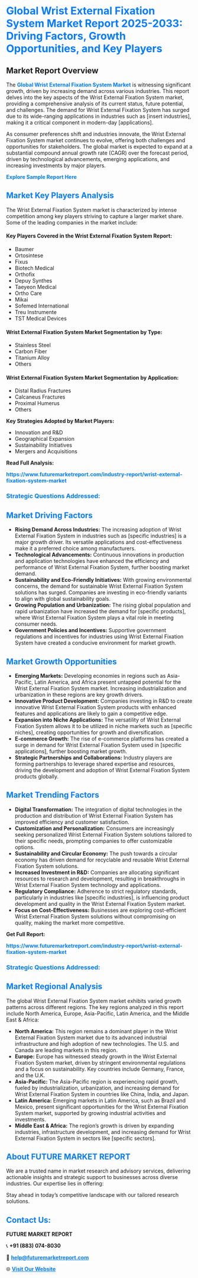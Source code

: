 <h1 style="color: #007BFF;">Global Wrist External Fixation System Market Report 2025-2033: Driving Factors, Growth Opportunities, and Key Players</h1>

<section id="overview">
<h2>Market Report Overview</h2>
<p>The <a href="https://www.futuremarketreport.com/industry-report/wrist-external-fixation-system-market" style="color: #007BFF; text-decoration: none;"><strong>Global Wrist External Fixation System Market</strong></a> is witnessing significant growth, driven by increasing demand across various industries. This report delves into the key aspects of the Wrist External Fixation System market, providing a comprehensive analysis of its current status, future potential, and challenges. The demand for Wrist External Fixation System has surged due to its wide-ranging applications in industries such as [insert industries], making it a critical component in modern-day [applications].</p>
<p>As consumer preferences shift and industries innovate, the Wrist External Fixation System market continues to evolve, offering both challenges and opportunities for stakeholders. The global market is expected to expand at a substantial compound annual growth rate (CAGR) over the forecast period, driven by technological advancements, emerging applications, and increasing investments by major players.</p>
</section>

<section id="overview">
<p><a href="https://www.futuremarketreport.com/request-sample/reportId=78752" style="color: #007BFF; text-decoration: none;"><strong>Explore Sample Report Here</strong></a></p>
</section>

<section id="key-players">
<h2 style="color: #007BFF;">Market Key Players Analysis</h2>
<p>The Wrist External Fixation System market is characterized by intense competition among key players striving to capture a larger market share. Some of the leading companies in the market include:</p>
<h4>Key Players Covered in the Wrist External Fixation System Report:</h4>
<ul><li>Baumer</li><li>Ortosintese</li><li>Fixus</li><li>Biotech Medical</li><li>Orthofix</li><li>Depuy Synthes</li><li>Taeyeon Medical</li><li>Ortho Care</li><li>Mikai</li><li>Sofemed International</li><li>Treu Instrumente</li><li>TST Medical Devices</li></ul>
<h4>Wrist External Fixation System Market Segmentation by Type:</h4>
<ul><li>Stainless Steel</li><li>Carbon Fiber</li><li>Titanium Alloy</li><li>Others</li></ul>

<h4>Wrist External Fixation System Market Segmentation by Application:</h4>
<ul><li>Distal Radius Fractures</li><li>Calcaneus Fractures</li><li>Proximal Humerus</li><li>Others</li></ul>
<p><strong>Key Strategies Adopted by Market Players:</strong></p>
<ul>
<li>Innovation and R&D</li>
<li>Geographical Expansion</li>
<li>Sustainability Initiatives</li>
<li>Mergers and Acquisitions</li>
</ul>
</section>

<section>
<p><strong>Read Full Analysis: </strong></p><a href="https://www.futuremarketreport.com/industry-report/wrist-external-fixation-system-market" style="color: #007BFF; text-decoration: none;"><strong>https://www.futuremarketreport.com/industry-report/wrist-external-fixation-system-market</strong></a>
<h3 style="color: #007BFF;">Strategic Questions Addressed:</h3>
</section>

<section id="driving-factors">
<h2 style="color: #007BFF;">Market Driving Factors</h2>
<ul>
<li><strong>Rising Demand Across Industries:</strong> The increasing adoption of Wrist External Fixation System in industries such as [specific industries] is a major growth driver. Its versatile applications and cost-effectiveness make it a preferred choice among manufacturers.</li>
<li><strong>Technological Advancements:</strong> Continuous innovations in production and application technologies have enhanced the efficiency and performance of Wrist External Fixation System, further boosting market demand.</li>
<li><strong>Sustainability and Eco-Friendly Initiatives:</strong> With growing environmental concerns, the demand for sustainable Wrist External Fixation System solutions has surged. Companies are investing in eco-friendly variants to align with global sustainability goals.</li>
<li><strong>Growing Population and Urbanization:</strong> The rising global population and rapid urbanization have increased the demand for [specific products], where Wrist External Fixation System plays a vital role in meeting consumer needs.</li>
<li><strong>Government Policies and Incentives:</strong> Supportive government regulations and incentives for industries using Wrist External Fixation System have created a conducive environment for market growth.</li>
</ul>
</section>

<section id="growth-opportunities">
<h2 style="color: #007BFF;">Market Growth Opportunities</h2>
<ul>
<li><strong>Emerging Markets:</strong> Developing economies in regions such as Asia-Pacific, Latin America, and Africa present untapped potential for the Wrist External Fixation System market. Increasing industrialization and urbanization in these regions are key growth drivers.</li>
<li><strong>Innovative Product Development:</strong> Companies investing in R&D to create innovative Wrist External Fixation System products with enhanced features and applications are likely to gain a competitive edge.</li>
<li><strong>Expansion into Niche Applications:</strong> The versatility of Wrist External Fixation System allows it to be utilized in niche markets such as [specific niches], creating opportunities for growth and diversification.</li>
<li><strong>E-commerce Growth:</strong> The rise of e-commerce platforms has created a surge in demand for Wrist External Fixation System used in [specific applications], further boosting market growth.</li>
<li><strong>Strategic Partnerships and Collaborations:</strong> Industry players are forming partnerships to leverage shared expertise and resources, driving the development and adoption of Wrist External Fixation System products globally.</li>
</ul>
</section>

<section id="trending-factors">
<h2 style="color: #007BFF;">Market Trending Factors</h2>
<ul>
<li><strong>Digital Transformation:</strong> The integration of digital technologies in the production and distribution of Wrist External Fixation System has improved efficiency and customer satisfaction.</li>
<li><strong>Customization and Personalization:</strong> Consumers are increasingly seeking personalized Wrist External Fixation System solutions tailored to their specific needs, prompting companies to offer customizable options.</li>
<li><strong>Sustainability and Circular Economy:</strong> The push towards a circular economy has driven demand for recyclable and reusable Wrist External Fixation System solutions.</li>
<li><strong>Increased Investment in R&D:</strong> Companies are allocating significant resources to research and development, resulting in breakthroughs in Wrist External Fixation System technology and applications.</li>
<li><strong>Regulatory Compliance:</strong> Adherence to strict regulatory standards, particularly in industries like [specific industries], is influencing product development and quality in the Wrist External Fixation System market.</li>
<li><strong>Focus on Cost-Effectiveness:</strong> Businesses are exploring cost-efficient Wrist External Fixation System solutions without compromising on quality, making the market more competitive.</li>
</ul>
</section>

<section>
<p><strong>Get Full Report: </strong></p><a href="https://www.futuremarketreport.com/industry-report/wrist-external-fixation-system-market" style="color: #007BFF; text-decoration: none;"><strong>https://www.futuremarketreport.com/industry-report/wrist-external-fixation-system-market</strong></a>
<h3 style="color: #007BFF;">Strategic Questions Addressed:</h3>
</section>


<section id="regional-analysis">
<h2 style="color: #007BFF;">Market Regional Analysis</h2>
<p>The global Wrist External Fixation System market exhibits varied growth patterns across different regions. The key regions analyzed in this report include North America, Europe, Asia-Pacific, Latin America, and the Middle East & Africa:</p>
<ul>
<li><strong>North America:</strong> This region remains a dominant player in the Wrist External Fixation System market due to its advanced industrial infrastructure and high adoption of new technologies. The U.S. and Canada are leading markets in this region.</li>
<li><strong>Europe:</strong> Europe has witnessed steady growth in the Wrist External Fixation System market, driven by stringent environmental regulations and a focus on sustainability. Key countries include Germany, France, and the U.K.</li>
<li><strong>Asia-Pacific:</strong> The Asia-Pacific region is experiencing rapid growth, fueled by industrialization, urbanization, and increasing demand for Wrist External Fixation System in countries like China, India, and Japan.</li>
<li><strong>Latin America:</strong> Emerging markets in Latin America, such as Brazil and Mexico, present significant opportunities for the Wrist External Fixation System market, supported by growing industrial activities and investments.</li>
<li><strong>Middle East & Africa:</strong> The region’s growth is driven by expanding industries, infrastructure development, and increasing demand for Wrist External Fixation System in sectors like [specific sectors].</li>
</ul>
</section>

<footer>
<h2 style="color: #007BFF;">About FUTURE MARKET REPORT</h2>
<p>We are a trusted name in market research and advisory services, delivering actionable insights and strategic support to businesses across diverse industries. Our expertise lies in offering:</p>

<p>Stay ahead in today’s competitive landscape with our tailored research solutions.</p>

<h2 style="color: #007BFF;">Contact Us:</h2>
<p><strong>FUTURE MARKET REPORT</strong></p>
<p>📞 <strong>+91 (883) 074-8030</strong></p>
<p>📧 <strong><a href="mailto:help@futuremarketreport.com" style="color: #007BFF;">help@futuremarketreport.com</a></strong></p>
<p>🌐 <strong><a href="https://www.futuremarketreport.com/" style="color: #007BFF;">Visit Our Website</a></strong></p>
</footer>